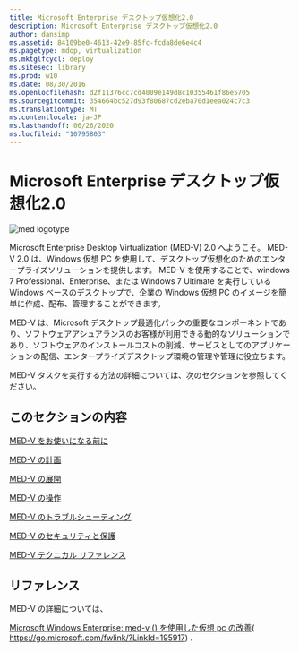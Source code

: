 ```yaml
---
title: Microsoft Enterprise デスクトップ仮想化2.0
description: Microsoft Enterprise デスクトップ仮想化2.0
author: dansimp
ms.assetid: 84109be0-4613-42e9-85fc-fcda8de6e4c4
ms.pagetype: mdop, virtualization
ms.mktglfcycl: deploy
ms.sitesec: library
ms.prod: w10
ms.date: 08/30/2016
ms.openlocfilehash: d2f11376cc7cd4009e149d8c10355461f86e5705
ms.sourcegitcommit: 354664bc527d93f80687cd2eba70d1eea024c7c3
ms.translationtype: MT
ms.contentlocale: ja-JP
ms.lasthandoff: 06/26/2020
ms.locfileid: "10795803"
---
```

# Microsoft Enterprise デスクトップ仮想化2.0


![med logotype](images/med-v2logo.gif)

Microsoft Enterprise Desktop Virtualization (MED-V) 2.0 へようこそ。 MED-V 2.0 は、Windows 仮想 PC を使用して、デスクトップ仮想化のためのエンタープライズソリューションを提供します。 MED-V を使用することで、windows 7 Professional、Enterprise、または Windows 7 Ultimate を実行している Windows ベースのデスクトップで、企業の Windows 仮想 PC のイメージを簡単に作成、配布、管理することができます。

MED-V は、Microsoft デスクトップ最適化パックの重要なコンポーネントであり、ソフトウェアアシュアランスのお客様が利用できる動的なソリューションであり、ソフトウェアのインストールコストの削減、サービスとしてのアプリケーションの配信、エンタープライズデスクトップ環境の管理や管理に役立ちます。

MED-V タスクを実行する方法の詳細については、次のセクションを参照してください。

## このセクションの内容


[MED-V をお使いになる前に](getting-started-with-med-vmedv2.md)

[MED-V の計画](planning-for-med-v.md)

[MED-V の展開](deployment-of-med-v.md)

[MED-V の操作](operations-for-med-v.md)

[MED-V のトラブルシューティング](troubleshooting-med-vmedv2.md)

[MED-V のセキュリティと保護](security-and-protection-for-med-v.md)

[MED-V テクニカル リファレンス](technical-reference-for-med-v.md)

## リファレンス


MED-V の詳細については、

[Microsoft Windows Enterprise: med-v () を使用した仮想 pc の改善](https://go.microsoft.com/fwlink/?LinkId=195917)( https://go.microsoft.com/fwlink/?LinkId=195917) .

 

 





